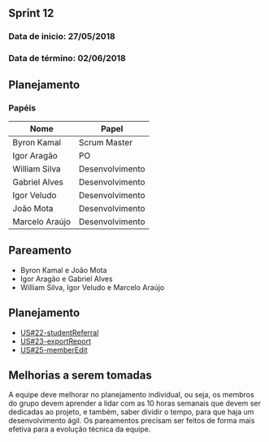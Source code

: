## Sprint 12

### Data de inicio: 27/05/2018

### Data de término: 02/06/2018

## Planejamento
### Papéis

|Nome|Papel|
|----|----|
|Byron Kamal|Scrum Master|
|Igor Aragão|PO|
|William Silva|Desenvolvimento|
|Gabriel Alves|Desenvolvimento|
|Igor Veludo|Desenvolvimento|
|João Mota|Desenvolvimento|
|Marcelo Araújo|Desenvolvimento|

## Pareamento
<ul>
<li>Byron Kamal e João Mota</li>
<li>Igor Aragão e Gabriel Alves</li>
<li>William Silva, Igor Veludo e Marcelo Araújo</li>
</ul>

## Planejamento

- [US#22-studentReferral](https://github.com/fga-gpp-mds/2018.1-IncluCare_API/issues/94)
- [US#23-exportReport](https://github.com/fga-gpp-mds/2018.1-IncluCare_API/issues/93)
- [US#25-memberEdit](https://github.com/fga-gpp-mds/2018.1-IncluCare_API/issues/95)

## Melhorias a serem tomadas
A equipe deve melhorar no planejamento individual, ou seja, os membros do grupo devem aprender a lidar com as 10 horas semanais que devem ser dedicadas ao projeto, e também, saber dividir o tempo, para que haja um desenvolvimento ágil. Os pareamentos precisam ser feitos de forma mais efetiva para a evolução técnica da equipe.
